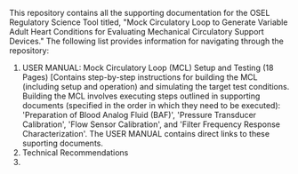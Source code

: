 This repository contains all the supporting documentation for the OSEL Regulatory Science Tool titled, "Mock Circulatory Loop to Generate Variable Adult Heart Conditions for Evaluating Mechanical Circulatory Support Devices." The following list provides information for navigating through the repository:
1. USER MANUAL: Mock Circulatory Loop (MCL) Setup and Testing (18 Pages) [Contains step-by-step instructions for building the MCL (including setup and operation) and simulating the target test conditions. Building the MCL involves executing steps outlined in supporting documents (specified in the order in which they need to be executed): 'Preparation of Blood Analog Fluid (BAF)', 'Pressure Transducer Calibration', 'Flow Sensor Calibration', and 'Filter Frequency Response Characterization'. The USER MANUAL contains direct links to these suporting documents.  
3. Technical Recommendations
4. 
